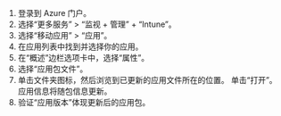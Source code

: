 
1. 登录到 Azure 门户。  
2. 选择“更多服务” > “监视 + 管理” + “Intune”。  
3. 选择“移动应用” > “应用”。
4. 在应用列表中找到并选择你的应用。
5. 在“概述”边栏选项卡中，选择“属性”。
5. 选择“应用包文件”。
6. 单击文件夹图标，然后浏览到已更新的应用文件所在的位置。 单击“打开”。 应用信息将随包信息更新。 
8. 验证“应用版本”体现更新后的应用包。